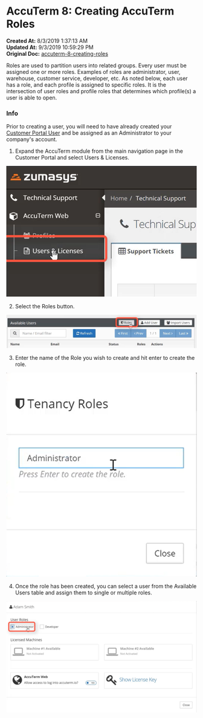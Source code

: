 # AccuTerm 8: Creating AccuTerm Roles

**Created At:** 8/3/2019 1:37:13 AM  
**Updated At:** 9/3/2019 10:59:29 PM  
**Original Doc:** [accuterm-8-creating-roles](https://docs.zumasys.com/accuterm/accuterm-8-creating-roles)  




Roles are used to partition users into related groups. Every user must be assigned one or more roles. Examples of roles are administrator, user, warehouse, customer service, developer, etc. As noted below, each user has a role, and each profile is assigned to specific roles. It is the intersection of user roles and profile roles that determines which profile(s) a user is able to open.



### Info

Prior to creating a user, you will need to have already created your [Customer Portal User](/customerportal/quick-start) and be assigned as an Administrator to your company's account.



1. Expand the AccuTerm module from the main navigation page in the Customer Portal and select Users & Licenses.

![](./1566000750186-1566000750186.png)

2. Select the Roles button.

![](./1566001986277-1566001986276.png)

3. Enter the name of the Role you wish to create and hit enter to create the role.

![](./1566002058186-1566002058186.png)

4. Once the role has been created, you can select a user from the Available Users table and assign them to single or multiple roles.

![](./1566002193757-1566002193757.png)
